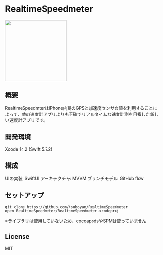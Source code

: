 # RealtimeSpeedmeter


<img src="https://user-images.githubusercontent.com/13012547/231475929-f5ad9dcc-b1eb-4f64-9eef-94e19b7575a5.png" width="200">


## 概要
RealtimeSpeedmterはiPhone内蔵のGPSと加速度センサの値を利用することによって、他の速度計アプリよりも正確でリアルタイムな速度計測を目指した新しい速度計アプリです。


## 開発環境
Xcode 14.2 (Swift 5.7.2)

## 構成
UIの実装: SwiftUI
アーキテクチャ: MVVM
ブランチモデル: GitHub flow

## セットアップ
```
git clone https://github.com/tsuboyan/RealtimeSpeedmeter
open RealtimeSpeedmeter/RealtimeSpeedmeter.xcodeproj
```
※ライブラリは使用していないため、cocoapodsやSPMは使っていません

## License
MIT



